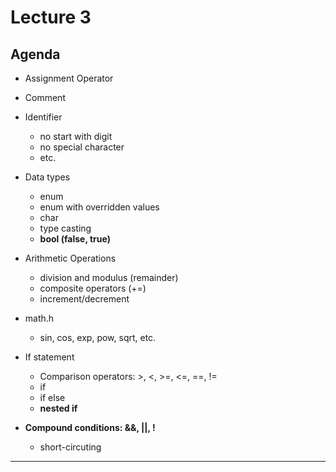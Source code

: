 # Lecture 3

## Agenda
- Assignment Operator

- Comment

- Identifier
  - no start with digit
  - no special character
  - etc.

- Data types
  - enum
  - enum with overridden values
  - char
  - type casting
  - **bool (false, true)**

- Arithmetic Operations
  - division and modulus (remainder)
  - composite operators (+=)
  - increment/decrement

- math.h
  - sin, cos, exp, pow, sqrt, etc.

- If statement
  - Comparison operators: >, <, >=, <=, ==, !=
  - if
  - if else
  - **nested if**
- **Compound conditions: &&, ||, !**
  - short-circuting

---
